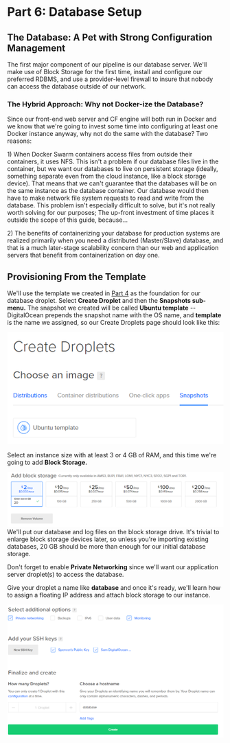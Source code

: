# Part 6: Database Setup

## The Database: A Pet with Strong Configuration Management

The first major component of our pipeline is our database server. We'll make use of Block Storage for the first time, install and configure our preferred RDBMS, and use a provider-level firewall to insure that nobody can access the database outside of our network.

### The Hybrid Approach: Why not Docker-ize the Database?

Since our front-end web server and CF engine will both run in Docker and we know that we're going to invest some time into configuring at least one Docker instance anyway, why not do the same with the database? Two reasons:

1\) When Docker Swarm containers access files from outside their containers, it uses NFS. This isn't a problem if our database files live in the container, but we want our databases to live on persistent storage \(ideally, something separate even from the cloud instance, like a block storage device\). That means that we can't guarantee that the databases will be on the same instance as the database container. Our database would then have to make network file system requests to read and write from the database. This problem isn't especially difficult to solve, but it's not really worth solving for our purposes; The up-front investment of time places it outside the scope of this guide, because...

2\) The benefits of containerizing your database for production systems are realized primarily when you need a distributed \(Master/Slave\) database, and that is a much later-stage scalability concern than our web and application servers that benefit from containerization on day one.

## Provisioning From the Template

We'll use the template we created in [Part 4](https://github.com/MordantWastrel/cf_swarm/tree/54e020b03f6bd542b8a82b9476d12513743dff28/part-4-instance-setup-how-many-and-what-kind/README.md) as the foundation for our database droplet. Select **Create Droplet** and then the **Snapshots sub-menu.** The snapshot we created will be called **Ubuntu template** -- DigitalOcean prepends the snapshot name with the OS name, and **template** is the name we assigned, so our Create Droplets page should look like this:

![](../.gitbook/assets/snip_20180322114159.png)

Select an instance size with at least 3 or 4 GB of RAM, and this time we're going to add **Block Storage.**

![](../.gitbook/assets/snip_20180322124340.png)We'll put our database and log files on the block storage drive. It's trivial to enlarge block storage devices later, so unless you're importing existing databases, 20 GB should be more than enough for our initial database storage.

Don't forget to enable **Private Networking** since we'll want our application server droplet\(s\) to access the database.

Give your droplet a name like **database** and once it's ready, we'll learn how to assign a floating IP address and attach block storage to our instance.

![](../.gitbook/assets/snip_20180322130047.png)

